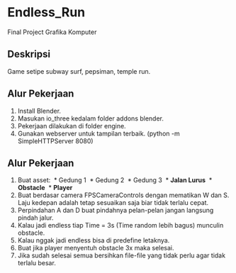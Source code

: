 # Endless_Run
Final Project Grafika Komputer

## Deskripsi
Game setipe subway surf, pepsiman, temple run.

## Alur Pekerjaan
1. Install Blender.
2. Masukan io_three kedalam folder addons blender.
3. Pekerjaan dilakukan di folder engine.
4. Gunakan webserver untuk tampilan terbaik. (python -m SimpleHTTPServer 8080)

## Alur Pekerjaan
1. Buat asset:
&nbsp;* Gedung 1
&nbsp;* Gedung 2
&nbsp;* Gedung 3
&nbsp;* **Jalan Lurus**
&nbsp;* **Obstacle**
&nbsp;* **Player**
2. Buat berdasar camera FPSCameraControls dengan mematikan W dan S. Laju kedepan adalah tetap sesuaikan saja biar tidak terlalu cepat.
3. Perpindahan A dan D buat pindahnya pelan-pelan jangan langsung pindah jalur.
3. Kalau jadi endless tiap Time = 3s (Time random lebih bagus) munculin obstacle.
4. Kalau nggak jadi endless bisa di predefine letaknya.
5. Buat jika player menyentuh obstacle 3x maka selesai.
6. Jika sudah selesai semua bersihkan file-file yang tidak perlu agar tidak terlalu besar.